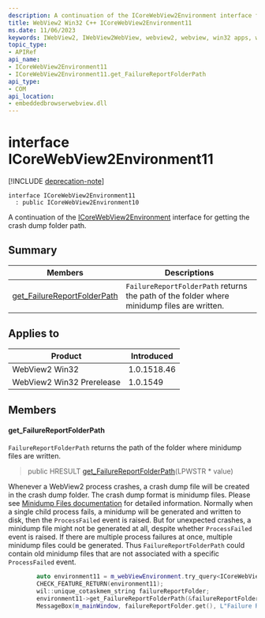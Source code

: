 ```yaml
---
description: A continuation of the ICoreWebView2Environment interface for getting the crash dump folder path.
title: WebView2 Win32 C++ ICoreWebView2Environment11
ms.date: 11/06/2023
keywords: IWebView2, IWebView2WebView, webview2, webview, win32 apps, win32, edge, ICoreWebView2, ICoreWebView2Controller, browser control, edge html, ICoreWebView2Environment11
topic_type: 
- APIRef
api_name:
- ICoreWebView2Environment11
- ICoreWebView2Environment11.get_FailureReportFolderPath
api_type:
- COM
api_location:
- embeddedbrowserwebview.dll
---
```


# interface ICoreWebView2Environment11

[!INCLUDE [deprecation-note](../includes/deprecation-note.md)]

```
interface ICoreWebView2Environment11
  : public ICoreWebView2Environment10
```

A continuation of the [ICoreWebView2Environment](icorewebview2environment.md) interface for getting the crash dump folder path.

## Summary

 Members                        | Descriptions
--------------------------------|---------------------------------------------
[get_FailureReportFolderPath](#get_failurereportfolderpath) | `FailureReportFolderPath` returns the path of the folder where minidump files are written.

## Applies to

Product                         | Introduced
--------------------------------|---------------------------------------------
WebView2 Win32            |    1.0.1518.46
WebView2 Win32 Prerelease |    1.0.1549

## Members

#### get_FailureReportFolderPath

`FailureReportFolderPath` returns the path of the folder where minidump files are written.

> public HRESULT [get_FailureReportFolderPath](#get_failurereportfolderpath)(LPWSTR * value)

Whenever a WebView2 process crashes, a crash dump file will be created in the crash dump folder. The crash dump format is minidump files. Please see [Minidump Files documentation](/windows/win32/debug/minidump-files) for detailed information. Normally when a single child process fails, a minidump will be generated and written to disk, then the `ProcessFailed` event is raised. But for unexpected crashes, a minidump file might not be generated at all, despite whether `ProcessFailed` event is raised. If there are multiple process failures at once, multiple minidump files could be generated. Thus `FailureReportFolderPath` could contain old minidump files that are not associated with a specific `ProcessFailed` event. 
```cpp
        auto environment11 = m_webViewEnvironment.try_query<ICoreWebView2Environment11>();
        CHECK_FEATURE_RETURN(environment11);
        wil::unique_cotaskmem_string failureReportFolder;
        environment11->get_FailureReportFolderPath(&failureReportFolder);
        MessageBox(m_mainWindow, failureReportFolder.get(), L"Failure Report Folder", MB_OK);
```

